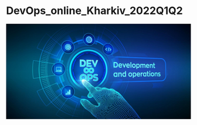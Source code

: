 # DevOps_online_Kharkiv_2022Q1Q2
![ываодлывоа аывжалывжд  авыжалждвыл аыжвл ждалывждаы](https://github.com/VyacheslavChudnov/DevOps_online_Kharkiv_2022Q1Q2/blob/images/images/DevOps-use.jpg)
